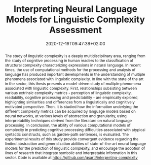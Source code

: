 ---
# Documentation: https://sourcethemes.com/academic/docs/managing-content/

title: "Interpreting Neural Language Models for Linguistic Complexity Assessment"
authors: [Gabriele Sarti]
date: 2020-12-19T09:47:38+02:00
doi: ""

# Schedule page publish date (NOT publication's date).
publishDate: 2020-08-26T09:47:38+02:00

# Publication type.
# Legend: 0 = Uncategorized; 1 = Conference paper; 2 = Journal article;
# 3 = Preprint / Working Paper; 4 = Report; 5 = Book; 6 = Book section;
# 7 = Thesis; 8 = Patent
publication_types: ["7"]

# Publication name and optional abbreviated publication name.
publication: "MSc Thesis in Data Science and Scientific Computing at the University of Trieste"
publication_short: "MSc Thesis @ UniTrieste"

abstract: "The study of linguistic complexity is a deeply multidisciplinary area, ranging from the study of cognitive processing in human readers to the classification of structural complexity characterizing expressions in natural language. In recent times, the use of computational methods for the processing and analysis of language has produced important developments in the understanding of multiple phenomena associated with linguistic complexity. In line with the state of the art in the sector, this thesis presents a model-driven study of multiple phenomena associated with linguistic complexity. First, relationships subsisting between various extrinsic complexity metrics - perception of linguistic complexity, readability, cognitive processing and predictability - are empirically explored, highlighting similarities and differences from a linguistically and cognitively motivated perspective. Then, it is studied how the information underlying the different complexity metrics can be acquired by language models based on neural networks, at various levels of abstraction and granularity, using interpretability techniques derived from the literature on natural language processing. In conclusion, the ability of various computational models of complexity in predicting cognitive processing difficulties associated with atypical syntactic constructs, such as garden-path sentences, is evaluated. The experimental results of this study provide convergent evidence regarding the limited abstraction and generalization abilities of state-of-the-art neural language models for the prediction of linguistic complexity, and encourage the adoption of lines of research that integrate symbolic and interpretable information in this sector. Code is available at https://github.com/gsarti/interpreting-complexity"

# Summary. An optional shortened abstract.
summary: "This thesis presents a model-driven study of multiple phenomena associated with linguistic complexity, and how those get encoded by neural language models' learned representations."

tags: [Natural Language Processing, Deep Learning, Interpretability, Language Modeling, Transformers, Canonical Correlation Analysis, Garden-path Sentences, Probing Tasks, Representational Similarity Analysis, SyntaxGym, Surprisal, Eye-tracking]
categories: []
featured: false

# Custom links (optional).
#   Uncomment and edit lines below to show custom links.
# links:
# - name: Follow
#   url: https://twitter.com
#   icon_pack: fab
#   icon: twitter
links:
- name: Gitbook
  url: ../thesis/introduction.html
  icon_pack: fas
  icon: file-contract

url_pdf: ../thesis/Sarti_2020_Interpreting_NLMs_for_LCA.pdf
url_code: https://github.com/gsarti/interpreting-complexity
url_dataset:
url_poster:
url_project:
url_slides:
url_source:
url_video:

# Featured image
# To use, add an image named `featured.jpg/png` to your page's folder. 
# Focal points: Smart, Center, TopLeft, Top, TopRight, Left, Right, BottomLeft, Bottom, BottomRight.
image:
  caption: ""
  focal_point: ""
  preview_only: false

# Associated Projects (optional).
#   Associate this publication with one or more of your projects.
#   Simply enter your project's folder or file name without extension.
#   E.g. `internal-project` references `content/project/internal-project/index.md`.
#   Otherwise, set `projects: []`.
projects: []

# Slides (optional).
#   Associate this publication with Markdown slides.
#   Simply enter your slide deck's filename without extension.
#   E.g. `slides: "example"` references `content/slides/example/index.md`.
#   Otherwise, set `slides: ""`.
slides: ""
---